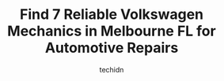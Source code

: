 ---
layout: ampstory
image: https://images.unsplash.com/photo-1632956557796-6868d5ecc6d2?ixlib=rb-4.0.3&ixid=MnwxMjA3fDB8MHxwaG90by1wYWdlfHx8fGVufDB8fHx8&auto=format&fit=crop&w=640&h=853&q=80
author: techidn
featured: false
description: Experience the excellence of automotive service by visiting the 7 best Volkswagen Mechanic in Melbourne FL, USA. With their expertise, attention to detail, and commitment to customer satisfa
title: Find 7 Reliable Volkswagen Mechanics in Melbourne FL for Automotive Repairs
cover:
   title: Find 7 Reliable Volkswagen Mechanics in Melbourne FL for Automotive Repairs
   subtitle: Rickpate
   background: https://images.unsplash.com/photo-1632956557796-6868d5ecc6d2?ixlib=rb-4.0.3&ixid=MnwxMjA3fDB8MHxwaG90by1wYWdlfHx8fGVufDB8fHx8&auto=format&fit=crop&w=640&h=853&q=80

pages: 
 - layout: thirds
   top: <h1>#1 Kendall Automotive Center</h1>
   bottom: "<p>Heres a 5-star review for Kendall Automotive-I recently took my wifes 2014 Toyota Camry to Kendall Automotive for some much-needed maintenance and repairs, and I couldn</p>"
   background: https://www.knot35.com/toplist/wp-content/uploads/2023/06/best-volkswagen-mechanic-1-in-melbourne-fl-1685831761.jpeg
   backgroundblur: true
 - layout: thirds
   top: <h1>#2 Assured Auto Works - Auto Repair Service for Honda, Acura, Toyota, Subaru and Lexus Vehicles in Melbourne FL</h1>
   bottom: "<p>4451 Enterprise Ct Suite N, Melbourne, FL 32934, United States</p>"
   background: https://www.knot35.com/toplist/wp-content/uploads/2023/06/best-volkswagen-mechanic-2-in-melbourne-fl-1685831761.jpeg
   cta:
      link: https://www.knot35.com/toplist/find-7-reliable-volkswagen-mechanics-in-melbourne-fl-for-automotive-repairs/
      text: Find 7 Reliable Volkswagen Mechanics in Melbourne FL for Automotive Repairs
 - layout: thirds
   top: <h1>#3 C & D Auto Center</h1>
   bottom: "<p>1399 N Harbor City Blvd, Melbourne, FL 32935, United States</p>"
   background: https://www.knot35.com/toplist/wp-content/uploads/2023/06/best-volkswagen-mechanic-3-in-melbourne-fl-1685831761.jpeg
   cta:
      link: https://www.knot35.com/toplist/find-7-reliable-volkswagen-mechanics-in-melbourne-fl-for-automotive-repairs/
      text: Find 7 Reliable Volkswagen Mechanics in Melbourne FL for Automotive Repairs
 - layout: thirds
   top: <h1>#4 Farlow Automotive</h1>
   bottom: "<p>500 S Wickham Rd, Melbourne, FL 32904, United States</p>"
   background: https://images.unsplash.com/photo-1564951434112-64d74cc2a2d7?ixlib=rb-4.0.3&ixid=MnwxMjA3fDB8MHxwaG90by1wYWdlfHx8fGVufDB8fHx8&auto=format&fit=crop&w=640&h=853&q=80
   cta:
      link: https://www.knot35.com/toplist/find-7-reliable-volkswagen-mechanics-in-melbourne-fl-for-automotive-repairs/
      text: Find 7 Reliable Volkswagen Mechanics in Melbourne FL for Automotive Repairs
 - layout: thirds
   top: <h1>#5 SONNYS AUTOMOTIVE SERVICE CENTER</h1>
   bottom: "<p>2060 N Wickham Rd, Melbourne, FL 32935, United States</p>"
   background: https://images.unsplash.com/photo-1597773150796-e5c14ebecbf5?ixlib=rb-4.0.3&ixid=MnwxMjA3fDB8MHxwaG90by1wYWdlfHx8fGVufDB8fHx8&auto=format&fit=crop&w=640&h=853&q=80
   cta:
      link: https://www.knot35.com/toplist/find-7-reliable-volkswagen-mechanics-in-melbourne-fl-for-automotive-repairs/
      text: Find 7 Reliable Volkswagen Mechanics in Melbourne FL for Automotive Repairs
 - layout: thirds
   top: <h1>#6 Melbourne Motorsports</h1>
   bottom: "<p>7622 Ellis Rd, Melbourne, FL 32904, United States</p>"
   background: https://images.unsplash.com/photo-1533735380053-eb8d0759b24a?ixlib=rb-4.0.3&ixid=MnwxMjA3fDB8MHxwaG90by1wYWdlfHx8fGVufDB8fHx8&auto=format&fit=crop&w=640&h=853&q=80
   cta:
      link: https://www.knot35.com/toplist/find-7-reliable-volkswagen-mechanics-in-melbourne-fl-for-automotive-repairs/
      text: Find 7 Reliable Volkswagen Mechanics in Melbourne FL for Automotive Repairs
 - layout: thirds
   top: <h1>#7 GT Service Center LLC</h1>
   bottom: "<p>719 E Hibiscus Blvd, Melbourne, FL 32901, United States</p>"
   background: https://images.unsplash.com/photo-1531169509526-f8f1fdaa4a67?ixlib=rb-4.0.3&ixid=MnwxMjA3fDB8MHxwaG90by1wYWdlfHx8fGVufDB8fHx8&auto=format&fit=crop&w=640&h=853&q=80
   cta:
      link: https://www.knot35.com/toplist/find-7-reliable-volkswagen-mechanics-in-melbourne-fl-for-automotive-repairs/
      text: Find 7 Reliable Volkswagen Mechanics in Melbourne FL for Automotive Repairs
 - layout: thirds
   middle: Continue reading...
   background: https://images.unsplash.com/photo-1620421680010-0766ff230392?ixlib=rb-4.0.3&ixid=MnwxMjA3fDB8MHxwaG90by1wYWdlfHx8fGVufDB8fHx8&auto=format&fit=crop&w=640&h=853&q=80
   cta:
      link: https://www.knot35.com/toplist/find-7-reliable-volkswagen-mechanics-in-melbourne-fl-for-automotive-repairs/
      text: Find 7 Reliable Volkswagen Mechanics in Melbourne FL for Automotive Repairs
      
---